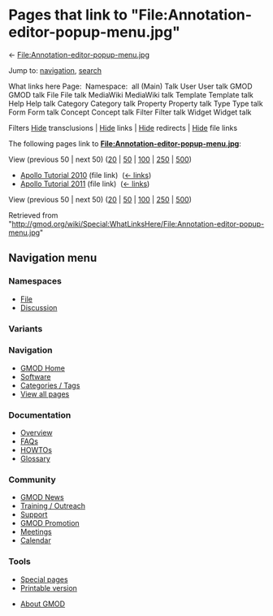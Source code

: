 <div id="mw-page-base" class="noprint">

</div>

<div id="mw-head-base" class="noprint">

</div>

<div id="content" class="mw-body" role="main">

<span id="top"></span>

<div id="mw-js-message" style="display:none;">

</div>



# <span dir="auto">Pages that link to "File:Annotation-editor-popup-menu.jpg"</span>

<div id="bodyContent">

<div id="contentSub">

←
[File:Annotation-editor-popup-menu.jpg](/wiki/File:Annotation-editor-popup-menu.jpg "File:Annotation-editor-popup-menu.jpg")

</div>

<div id="jump-to-nav" class="mw-jump">

Jump to: [navigation](#mw-navigation), [search](#p-search)

</div>

<div id="mw-content-text">

What links here Page:  Namespace:  all (Main) Talk User User talk GMOD
GMOD talk File File talk MediaWiki MediaWiki talk Template Template talk
Help Help talk Category Category talk Property Property talk Type Type
talk Form Form talk Concept Concept talk Filter Filter talk Widget
Widget talk

Filters
[Hide](/mediawiki/index.php?title=Special:WhatLinksHere/File:Annotation-editor-popup-menu.jpg&hidetrans=1 "Special:WhatLinksHere/File:Annotation-editor-popup-menu.jpg")
transclusions \|
[Hide](/mediawiki/index.php?title=Special:WhatLinksHere/File:Annotation-editor-popup-menu.jpg&hidelinks=1 "Special:WhatLinksHere/File:Annotation-editor-popup-menu.jpg")
links \|
[Hide](/mediawiki/index.php?title=Special:WhatLinksHere/File:Annotation-editor-popup-menu.jpg&hideredirs=1 "Special:WhatLinksHere/File:Annotation-editor-popup-menu.jpg")
redirects \|
[Hide](/mediawiki/index.php?title=Special:WhatLinksHere/File:Annotation-editor-popup-menu.jpg&hideimages=1 "Special:WhatLinksHere/File:Annotation-editor-popup-menu.jpg")
file links

The following pages link to
**[File:Annotation-editor-popup-menu.jpg](/wiki/File:Annotation-editor-popup-menu.jpg "File:Annotation-editor-popup-menu.jpg")**:

View (previous 50 \| next 50)
([20](/mediawiki/index.php?title=Special:WhatLinksHere/File:Annotation-editor-popup-menu.jpg&limit=20 "Special:WhatLinksHere/File:Annotation-editor-popup-menu.jpg")
\|
[50](/mediawiki/index.php?title=Special:WhatLinksHere/File:Annotation-editor-popup-menu.jpg&limit=50 "Special:WhatLinksHere/File:Annotation-editor-popup-menu.jpg")
\|
[100](/mediawiki/index.php?title=Special:WhatLinksHere/File:Annotation-editor-popup-menu.jpg&limit=100 "Special:WhatLinksHere/File:Annotation-editor-popup-menu.jpg")
\|
[250](/mediawiki/index.php?title=Special:WhatLinksHere/File:Annotation-editor-popup-menu.jpg&limit=250 "Special:WhatLinksHere/File:Annotation-editor-popup-menu.jpg")
\|
[500](/mediawiki/index.php?title=Special:WhatLinksHere/File:Annotation-editor-popup-menu.jpg&limit=500 "Special:WhatLinksHere/File:Annotation-editor-popup-menu.jpg"))

- [Apollo Tutorial
  2010](/wiki/Apollo_Tutorial_2010 "Apollo Tutorial 2010") (file link) ‎
  <span class="mw-whatlinkshere-tools">([←
  links](/mediawiki/index.php?title=Special:WhatLinksHere&target=Apollo+Tutorial+2010 "Special:WhatLinksHere"))</span>
- [Apollo Tutorial
  2011](/wiki/Apollo_Tutorial_2011 "Apollo Tutorial 2011") (file link) ‎
  <span class="mw-whatlinkshere-tools">([←
  links](/mediawiki/index.php?title=Special:WhatLinksHere&target=Apollo+Tutorial+2011 "Special:WhatLinksHere"))</span>

View (previous 50 \| next 50)
([20](/mediawiki/index.php?title=Special:WhatLinksHere/File:Annotation-editor-popup-menu.jpg&limit=20 "Special:WhatLinksHere/File:Annotation-editor-popup-menu.jpg")
\|
[50](/mediawiki/index.php?title=Special:WhatLinksHere/File:Annotation-editor-popup-menu.jpg&limit=50 "Special:WhatLinksHere/File:Annotation-editor-popup-menu.jpg")
\|
[100](/mediawiki/index.php?title=Special:WhatLinksHere/File:Annotation-editor-popup-menu.jpg&limit=100 "Special:WhatLinksHere/File:Annotation-editor-popup-menu.jpg")
\|
[250](/mediawiki/index.php?title=Special:WhatLinksHere/File:Annotation-editor-popup-menu.jpg&limit=250 "Special:WhatLinksHere/File:Annotation-editor-popup-menu.jpg")
\|
[500](/mediawiki/index.php?title=Special:WhatLinksHere/File:Annotation-editor-popup-menu.jpg&limit=500 "Special:WhatLinksHere/File:Annotation-editor-popup-menu.jpg"))

</div>

<div class="printfooter">

Retrieved from
"<http://gmod.org/wiki/Special:WhatLinksHere/File:Annotation-editor-popup-menu.jpg>"

</div>

<div id="catlinks" class="catlinks catlinks-allhidden">

</div>

<div class="visualClear">

</div>

</div>

</div>

<div id="mw-navigation">

## Navigation menu

<div id="mw-head">



<div id="left-navigation">

<div id="p-namespaces" class="vectorTabs" role="navigation"
aria-labelledby="p-namespaces-label">

### Namespaces

- <span id="ca-nstab-image"><a href="/wiki/File:Annotation-editor-popup-menu.jpg" accesskey="c"
  title="View the file page [c]">File</a></span>
- <span id="ca-talk"><a
  href="/mediawiki/index.php?title=File_talk:Annotation-editor-popup-menu.jpg&amp;action=edit&amp;redlink=1"
  accesskey="t"
  title="Discussion about the content page [t]">Discussion</a></span>

</div>

<div id="p-variants" class="vectorMenu emptyPortlet" role="navigation"
aria-labelledby="p-variants-label">

### 

### Variants[](#)

<div class="menu">

</div>

</div>

</div>

<div id="right-navigation">





</div>



</div>

</div>

</div>

<div id="mw-panel">

<div id="p-logo" role="banner">

<a href="/wiki/Main_Page"
style="background-image: url(http://gmod.org/images/GMOD-cogs.png);"
title="Visit the main page"></a>

</div>

<div id="p-Navigation" class="portal" role="navigation"
aria-labelledby="p-Navigation-label">

### Navigation

<div class="body">

- <span id="n-GMOD-Home">[GMOD Home](/wiki/Main_Page)</span>
- <span id="n-Software">[Software](/wiki/GMOD_Components)</span>
- <span id="n-Categories-.2F-Tags">[Categories /
  Tags](/wiki/Categories)</span>
- <span id="n-View-all-pages">[View all
  pages](/wiki/Special:AllPages)</span>

</div>

</div>

<div id="p-Documentation" class="portal" role="navigation"
aria-labelledby="p-Documentation-label">

### Documentation

<div class="body">

- <span id="n-Overview">[Overview](/wiki/Overview)</span>
- <span id="n-FAQs">[FAQs](/wiki/Category:FAQ)</span>
- <span id="n-HOWTOs">[HOWTOs](/wiki/Category:HOWTO)</span>
- <span id="n-Glossary">[Glossary](/wiki/Glossary)</span>

</div>

</div>

<div id="p-Community" class="portal" role="navigation"
aria-labelledby="p-Community-label">

### Community

<div class="body">

- <span id="n-GMOD-News">[GMOD News](/wiki/GMOD_News)</span>
- <span id="n-Training-.2F-Outreach">[Training /
  Outreach](/wiki/Training_and_Outreach)</span>
- <span id="n-Support">[Support](/wiki/Support)</span>
- <span id="n-GMOD-Promotion">[GMOD
  Promotion](/wiki/GMOD_Promotion)</span>
- <span id="n-Meetings">[Meetings](/wiki/Meetings)</span>
- <span id="n-Calendar">[Calendar](/wiki/Calendar)</span>

</div>

</div>

<div id="p-tb" class="portal" role="navigation"
aria-labelledby="p-tb-label">

### Tools

<div class="body">

- <span id="t-specialpages"><a href="/wiki/Special:SpecialPages" accesskey="q"
  title="A list of all special pages [q]">Special pages</a></span>
- <span id="t-print"><a
  href="/mediawiki/index.php?title=Special:WhatLinksHere/File:Annotation-editor-popup-menu.jpg&amp;printable=yes"
  rel="alternate" accesskey="p"
  title="Printable version of this page [p]">Printable version</a></span>

</div>

</div>

</div>

</div>

<div id="footer" role="contentinfo">

- <span id="footer-places-about">[About
  GMOD](/wiki/GMOD:About "GMOD:About")</span>

<!-- -->






</div>
